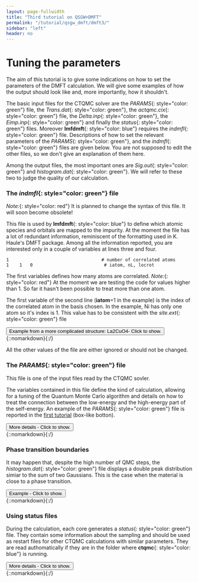 ```yaml
---
layout: page-fullwidth
title: "Third tutorial on QSGW+DMFT"
permalink: "/tutorial/qsgw_dmft/dmft3/"
sidebar: "left"
header: no
---
```


# Tuning the parameters
The aim of this tutorial is to give some indications on how to set the parameters of the DMFT calculation.
We will give some examples of how the output should look like and, more importantly, how it shouldn't.

The basic input files for the CTQMC solver are the *PARAMS*{: style="color: green"} file, the *Trans.dat*{: style="color: green"}, the *actqmc.cix*{: style="color: green"} file, the *Delta.inp*{: style="color: green"}, the *Eimp.inp*{: style="color: green"} and finally the *status*{: style="color: green"} files.
Moreover **lmfdmft**{: style="color: blue"} requires the *indmfl*{: style="color: green"} file. 
Descriptions of how to set the relevant parameters of the *PARAMS*{: style="color: green"}, and the *indmfl*{: style="color: green"} files are given below. You are not supposed to edit the other files, so we don't give an explanation of them here. 

Among the output files, the most important ones are *Sig.out*{: style="color: green"} and *histogram.dat*{: style="color: green"}. We will refer to these two to judge the quality of our calculation.

### The *indmfl*{: style="color: green"} file 

*Note:*{: style="color: red"} It is planned to change the syntax of this file. It will soon become obsolete!

This file is used by **lmfdmft**{: style="color: blue"} to define which atomic species and orbitals are mapped to the impurity. 
At the moment the file has a lot of redundant information, reminiscent of the formatting used in K. Haule's DMFT package. 
Among all the information reported, you are interested only in a couple of variables at lines three and four. 

```
1                                   # number of correlated atoms
1    1   0                           # iatom, nL, locrot
```

The first variables defines how many atoms are correlated. 
*Note:*{: style="color: red"} At the moment we are testing the code for values higher than 1. So far it hasn't been possible to treat more than one atom. 

The first variable of the second line (**iatom**=1 in the example) is the index of the correlated atom in the basis chosen. In the example, Ni has only one atom so it's index is 1. This value has to be consistent with the *site.ext*{: style="color: green"} file 

<div onclick="elm = document.getElementById('StructLSCO'); if(elm.style.display == 'none') elm.style.display = 'block'; else elm.style.display = 'none';"><button type="button" class="button tiny radius">Example from a more complicated structure: La2CuO4- Click to show.</button></div>
{::nomarkdown}<div style="display:none;margin:0px 25px 0px 25px;"id="StructLSCO">{:/}

If the site file is 
```
  ATOM=La         POS=  0.5000000   0.5000000  -0.4807290
  ATOM=La         POS= -0.5000000  -0.5000000   0.4807290
  ATOM=Cu         POS=  0.0000000   0.0000000   0.0000000
  ATOM=O          POS=  0.0000000   0.5000000   0.0000000
  ATOM=O          POS=  0.0000000   0.0000000   0.6320273
  ATOM=O          POS= -0.5000000   0.0000000   0.0000000
  ATOM=O          POS=  0.0000000   0.0000000  -0.6320273
```
then **iatom=3**.

{::nomarkdown}</div>{:/}

All the other values of the file are either ignored or should not be changed. 

### The *PARAMS*{: style="color: green"} file 
This file is one of the input files read by the CTQMC sovler.

The variables contained in this file define the kind of calculation, allowing for a tuning of the Quantum Monte Carlo algorithm and details on how to treat the connection between the low-energy and the high-energy part of the self-energy. 
An example of the *PARAMS*{: style="color: green"} file is reported in the [first tutorial](https://lordcephei.github.io/tutorial/qsgw_dmft/dmft1) (box-like botton).

<div onclick="elm = document.getElementById('ParamsVariables'); if(elm.style.display == 'none') elm.style.display = 'block'; else elm.style.display = 'none';"><button type="button" class="button tiny radius">More details - Click to show.</button></div>
{::nomarkdown}<div style="display:none;margin:0px 25px 0px 25px;"id="ParamsVariables">{:/}

##### _**Basic parameters (U, J, nf0 and beta)**_
Among the possible parameters are **U** and **J**, defining respectively the Hubbard in-site interaction and the Hund's coupling constant in eV. 
**Warning:**{: style="color: red"} The same value of **J** has to be passed to **atom_d.py**{: style="color: blue"} as well.

The variable **nf0** is the nominal occupancy of the correlated orbitals (e.g. **nf0    9** for $$Cu$$, **nf0    8** for Ni).

Finally **beta**{: style="color: blue"} fixes the inverse temperature in eV$$^{-1}$$.

**Warning:**{: style="color: red"} Don't forget to be consistent when you run **atom_d.py**{: style="color: blue"} (which wants **J** as an input) and **lmfdmft**{: style="color: blue"} (for which the flag **--ldadc=**{: style="color: blue"} has to be consistently defined as **U*(nf0-0.5)-J*(nf0-1)*0.5**).

##### _**Setting the number of sampled frequencies (nom and nomD)**_
The CTQMC solver gives a very accurate description of the self-energy in the low frequency range (for Matsubara's frequencies close to 0), but it becomes too noisy at high frequencies.

Let $$N$$ be the total number of Matsubara's frequencies. This number has been defined through **NOMEGA** in the *ctrl*{: style="color: green"} file during the **lmfdmft**{: style="color: blue"} run. Only the first **nom** frequencies are actually sampled by the CTQMC solver, while the other points are obtained analytically through the approximated Hubbard 1 solver (high-frequency tail).

Excessively low values of **nom** will miss important features of the self-energy (e.g. a convex point in $$\text{Im}[\Sigma(i\omega_n)]$$), while too high values will give excessively noisy results.
As a rule-of-thumb, a good initial guess is **nom** $$\approx 3$$ **beta**, but this value has usually to be adjusted during the DMFT loop.
Some examples of how the $$\text{Im}[\Sigma(i\omega_n)]$$ looks like at different values of **nom** are given in the figures below.

![Setting nom](https://lordcephei.github.io/assets/img/sig-nom.png)

[//]: # (Add explanation of **nomD**{: style="color: blue"} (used only with HB2).)

##### _**Setting the number of Monte Carlo steps (M and warmup)**_
The higher is the number of Monte Carlo steps, the lower the noise in the QMC calculation. 
The parameter **M** defines the number of MC steps per core. 
Reliable calculations easily require at least 500 millions of steps in total.
For instance, if you're running on 10 cores, you can set **M   50000000**.
You can judge the quality of your sampling by looking at the file *histogranm.dat*{: style="color: green"}. The closer it looks to a Gaussian distribution, the better is the sampling.

**Warning**{: style="color: red"} The variable **M** should be set keeping in mind that the higher it is, the longer the calculation. This is crucial when running on public clusters, where the elapsed time is computed per core. Too high values of **M** may consume your accounted hours very quickly!
Moreover remember that you are supposed to broaden the output at each iteration, so you don't actually need very clean *Sig.out*{: symbol="color: green"}.

During the first **warmup** steps results are not accumulated, as it is normal on Monte Carlo procedures. This gives the 'time' to the algorithm to thermalise before the significative sampling.
You can set **warmup**=**M**/1000. 

##### _**Setting the cutoff expansion order (Nmax)**_
The variable **Nmax** defines the highest order accounted for in the hybrdization expansion. 
If you have chosen an excessively low values of **Nmax**, the *histogram.dat*{: style="color: green"} file will be cut and $$\text{Im}[\Sigma(i\omega_n)]$$ will look weird, as shown below.

You should chose **Nmax** high enough for the Gaussian distribution of *histogram.dat* to be comfortably displayed. However note that the higher **Nmax** the longer the calculation, so chose values just above the higher Guassian tail.

![Chosing Nmax](https://lordcephei.github.io/assets/img/histogram-cut.png)

![Weird Sigma](https://lordcephei.github.io/assets/img/sig-cut.png)

**Warning:**{: style="color: red"} the value of **beta** affects the number **Nmax**, so calculations on the same material at different temperatures will require different **Nmax**. At low **beta**, the Gaussian distribution is sharper and centered on lower order terms, as shown below. Therefore lower **beta** require lower **Nmax**. 

![beta and Nmax](https://lordcephei.github.io/assets/img/beta-histogram.png)

##### _**Connecting the tail (sderiv and aom)**_
The connection between the QMC part and the Hubbard 1 part is done with a straight line starting at frequency number **nom**+1 and running until it intersect the Hubbard 1 self-energy.
You can see it by comparing the *Sig.out*{: style="color: green"} file with the *s_hb1.dat*{: style="color: green"} (Hubbrad 1 only).

The two variables controlling the connection are **sderiv**, which is related to the angle of the straight line, and **aom** related to its starting point.

The straight line connecting the low- and the high-frequncy region can easily give rise to unwanted kinks.
To broaden *Sig.out*{: style="color: green"} is necessary to smooth these kinks out as well. 

##### _**Impurity levels (Ed and mu)**_
The impurity levels reported at the fourth line of *Eimp.inp*{: style="color: green"} enters in the *PARAMS*{: style="color: green"} as the variable **Ed**. 
The variable **mu** is set as the first entry of the **Ed** with opposite sign. 

**Warning:**{: style="color: red"} These two variables change at every iteration so you have to constantly update their value throughout the DMFT loop. 

[//]: # (Actually the information about the impurity levels is already contained in the input file *actqmc.cix*{: style="color: green"} (output of **atom_d.py**{: style="color: blue"}) but they are shifted by **mu**{: style="color: blue"}. So if **Ed**{: style="color: blue"} is probably ignored in the *PARAMS*{: style="color: green"} file, **mu**{: style="color: blue"} must be correctly  defined.   )

{::nomarkdown}</div>{:/}

### Phase transition boundaries
It may happen that, despite the high number of QMC steps, the *histogram.dat*{: style="color: green"} file displays a double peak distribution simiar to the sum of two Gaussians. This is the case when the material is close to a phase transition.

<div onclick="elm = document.getElementById('PhaseTrans'); if(elm.style.display == 'none') elm.style.display = 'block'; else elm.style.display = 'none';"><button type="button" class="button tiny radius">Example - Click to show.</button></div>
{::nomarkdown}<div style="display:none;margin:0px 25px 0px 25px;"id="PhaseTrans">{:/}

In this case usually one or more channels of the self-energy are very noisy. One has to run for longer times, or use the status files to restart the calculation many times until only one peaks dominate and the histogram looks like a Gaussian. 
An example is given in the boxes below.

![histogram close to transition](https://lordcephei.github.io/assets/img/transition-histo.png)

![sigma close to transition](https://lordcephei.github.io/assets/img/transition-sigma.png)

{::nomarkdown}</div>{:/}

### Using status files
During the calculation, each core generates a *status*{: style="color: green"} file.
They contain some information about the sampling and should be used as restart files for other CTQMC calculations with similar parameters. They are read authomatically if they are in the folder where **ctqmc**{: style="color: blue"} is running.

<div onclick="elm = document.getElementById('StatusFiles'); if(elm.style.display == 'none') elm.style.display = 'block'; else elm.style.display = 'none';"><button type="button" class="button tiny radius">More details - Click to show.</button></div>
{::nomarkdown}<div style="display:none;margin:0px 25px 0px 25px;"id="StatusFiles">{:/}

They can be used basically in two ways.

+ If you are performing iteration N, you should copy the *status*{: style="color: green"} files from iteration N-1 to speed up the convergence of the calculation. 
+ If you realise that in one **ctqmc**{: style="color: blue"} run, you haven't achieved a good sampling (e.g. **M** too low, or close to phase transition), than you can run again the calculation without losing the effort already done. When restarted, the **ctqmc**{: style="color: blue"} solver will automatically read the *status*{: style="color: green"} files and retrive their information.

**Warning:**{: style="color: red"} Since there is one *status*{: style="color: green"} file per core, you must pay attention to run on as many cores as *status*{: style="color: green"} files you have. It should be safe (but not recommended) to run with a smaller number of cores, while running on more cores than *status*{: style="color: green"} files gives wrong results.

{::nomarkdown}</div>{:/}
